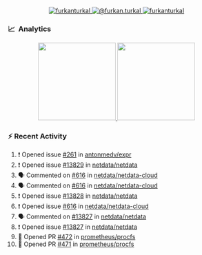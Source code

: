 <p align="center">
  <a href="https://linkedin.com/in/furkanturkal" target="blank">
    <img src="https://img.shields.io/badge/linkedin-%230077B5.svg?&style=for-the-badge&logo=linkedin&logoColor=white" alt="furkanturkal" />
  </a>
  <a href="https://medium.com/@furkan.turkal" target="blank">
    <img src="https://img.shields.io/badge/medium-%2312100E.svg?&style=for-the-badge&logo=medium&logoColor=white" alt="@furkan.turkal" />
  </a>
  <a href="https://twitter.com/furkanturkaI" target="blank">
    <img src="https://img.shields.io/badge/Twitter-1DA1F2?style=for-the-badge&logo=twitter&logoColor=white" alt="furkanturkaI" />
  </a>
</p>

### 📈 &nbsp;Analytics

<p align="center">
  <a href="https://coderstats.net/github/#Dentrax">
    <img height="180em" src="https://github-readme-stats-eight-theta.vercel.app/api?username=Dentrax&show_icons=true&theme=algolia&include_all_commits=true&count_private=true&line_height=26"/>
    <img height="180em" src="https://github-readme-stats-eight-theta.vercel.app/api/top-langs/?username=Dentrax&layout=compact&langs_count=8&theme=algolia&line_height=26"/>
  </a>
</p>

### :zap: Recent Activity

<!--START_SECTION:activity-->
1. ❗️ Opened issue [#261](https://github.com/antonmedv/expr/issues/261) in [antonmedv/expr](https://github.com/antonmedv/expr)
2. ❗️ Opened issue [#13829](https://github.com/netdata/netdata/issues/13829) in [netdata/netdata](https://github.com/netdata/netdata)
3. 🗣 Commented on [#616](https://github.com/netdata/netdata-cloud/issues/616) in [netdata/netdata-cloud](https://github.com/netdata/netdata-cloud)
4. 🗣 Commented on [#616](https://github.com/netdata/netdata-cloud/issues/616) in [netdata/netdata-cloud](https://github.com/netdata/netdata-cloud)
5. ❗️ Opened issue [#13828](https://github.com/netdata/netdata/issues/13828) in [netdata/netdata](https://github.com/netdata/netdata)
6. ❗️ Opened issue [#616](https://github.com/netdata/netdata-cloud/issues/616) in [netdata/netdata-cloud](https://github.com/netdata/netdata-cloud)
7. 🗣 Commented on [#13827](https://github.com/netdata/netdata/issues/13827) in [netdata/netdata](https://github.com/netdata/netdata)
8. ❗️ Opened issue [#13827](https://github.com/netdata/netdata/issues/13827) in [netdata/netdata](https://github.com/netdata/netdata)
9. 💪 Opened PR [#472](https://github.com/prometheus/procfs/pull/472) in [prometheus/procfs](https://github.com/prometheus/procfs)
10. 💪 Opened PR [#471](https://github.com/prometheus/procfs/pull/471) in [prometheus/procfs](https://github.com/prometheus/procfs)
<!--END_SECTION:activity-->
